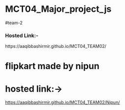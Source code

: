 # MCT04_Major_project_js
#team-2
<h3>Hosted Link:-</h3>
https://aaqibbashirmir.github.io/MCT04_TEAM02/

# flipkart made by nipun 
# hosted link:->
https://aaqibbashirmir.github.io/MCT04_TEAM02/Nipun/


